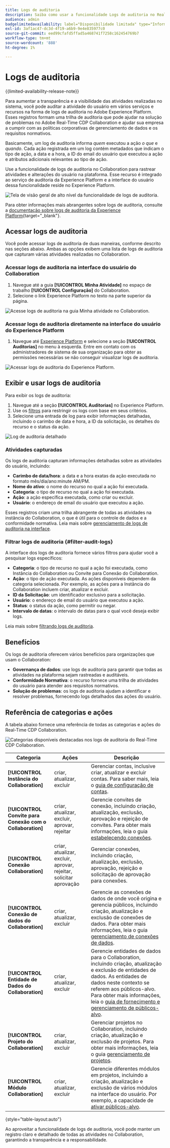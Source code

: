 ```yaml
---
title: Logs de auditoria
description: Saiba como usar a funcionalidade Logs de auditoria no Real-Time CDP Collaboration para rastrear atividades e alterações do usuário.
audience: admin
badgelimitedavailability: label="Disponibilidade limitada" type="Informative" url="https://helpx.adobe.com/br/legal/product-descriptions/real-time-customer-data-platform-collaboration.html newtab=true"
exl-id: 3af1ac47-dc3d-4f19-a6b9-9e4e835977c0
source-git-commit: eed99cfafd5ffad5a468741f7258c162454769b7
workflow-type: tm+mt
source-wordcount: '888'
ht-degree: 1%

---
```


# Logs de auditoria

{{limited-availability-release-note}}

Para aumentar a transparência e a visibilidade das atividades realizadas no sistema, você pode auditar a atividade do usuário em vários serviços e recursos na forma de logs de auditoria no Adobe Experience Platform. Esses registros formam uma trilha de auditoria que pode ajudar na solução de problemas no Adobe Real-Time CDP Collaboration e ajudar sua empresa a cumprir com as políticas corporativas de gerenciamento de dados e os requisitos normativos.

Basicamente, um log de auditoria informa *quem* executou a ação *o que* e *quando*. Cada ação registrada em um log contém metadados que indicam o tipo de ação, a data e a hora, a ID do email do usuário que executou a ação e atributos adicionais relevantes ao tipo de ação.

Use a funcionalidade de logs de auditoria no Collaboration para rastrear atividades e alterações do usuário na plataforma. Esse recurso é integrado ao serviço de auditoria da Experience Platform e a interface do usuário dessa funcionalidade reside no Experience Platform.

![Tela de visão geral de alto nível da funcionalidade de logs de auditoria.](/help/assets/setup/audit-logs/audit-logs-overview.png)

Para obter informações mais abrangentes sobre logs de auditoria, consulte a [documentação sobre logs de auditoria da Experience Platform](https://experienceleague.adobe.com/pt-br/docs/experience-platform/landing/governance-privacy-security/audit-logs/overview){target="_blank"}.

## Acessar logs de auditoria

Você pode acessar logs de auditoria de duas maneiras, conforme descrito nas seções abaixo. Ambas as opções exibem uma lista de logs de auditoria que capturam várias atividades realizadas no Collaboration.

### Acessar logs de auditoria na interface do usuário do Collaboration

1. Navegue até a guia **[!UICONTROL Minha Atividade]** no espaço de trabalho **[!UICONTROL Configuração]** do Collaboration.
2. Selecione o link Experience Platform no texto na parte superior da página.

![Acesse logs de auditoria na guia Minha atividade no Collaboration.](/help/assets/setup/audit-logs/access-from-collaboration-ui.png)

### Acessar logs de auditoria diretamente na interface do usuário do Experience Platform

1. Navegue até [Experience Platform](https://platform.adobe.com/) e selecione a seção **[!UICONTROL Auditorias]** no menu à esquerda. Entre em contato com os administradores de sistema de sua organização para obter as permissões necessárias se não conseguir visualizar logs de auditoria.

![Acessar logs de auditoria do Experience Platform.](/help/assets/setup/audit-logs/access-from-experience-platform-ui.png)

## Exibir e usar logs de auditoria

Para exibir os logs de auditoria:

1. Navegue até a seção **[!UICONTROL Auditorias]** no Experience Platform.
2. Use os [filtros](#filter-audit-logs) para restringir os logs com base em seus critérios.
3. Selecione uma entrada de log para exibir informações detalhadas, incluindo o carimbo de data e hora, a ID da solicitação, os detalhes do recurso e o status da ação.

![Log de auditoria detalhado](/help/assets/setup/audit-logs/filters-and-detailed-view.png)

### Atividades capturadas

Os logs de auditoria capturam informações detalhadas sobre as atividades do usuário, incluindo:

* **Carimbo de data/hora**: a data e a hora exatas da ação executada no formato mês/dia/ano:minute AM/PM.
* **Nome do ativo**: o nome do recurso no qual a ação foi executada.
* **Categoria**: o tipo de recurso no qual a ação foi executada.
* **Ação**: a ação específica executada, como criar ou excluir.
* **Usuário**: o endereço de email do usuário que executou a ação.

Esses registros criam uma trilha abrangente de todas as atividades na instância do Collaboration, o que é útil para o controle de dados e a conformidade normativa. Leia mais sobre [gerenciamento de logs de auditoria na interface](https://experienceleague.adobe.com/pt-br/docs/experience-platform/landing/governance-privacy-security/audit-logs/overview#managing-audit-logs-in-the-ui).

### Filtrar logs de auditoria {#filter-audit-logs}

A interface dos logs de auditoria fornece vários filtros para ajudar você a pesquisar logs específicos:

* **Categoria**: o tipo de recurso no qual a ação foi executada, como Instância do Collaboration ou Convite para Conexão do Collaboration.
* **Ação**: o tipo de ação executada. As ações disponíveis dependem da categoria selecionada. Por exemplo, as ações para a Instância do Collaboration incluem criar, atualizar e excluir.
* **ID da Solicitação**: um identificador exclusivo para a solicitação.
* **Usuário**: o endereço de email do usuário que executou a ação.
* **Status**: o status da ação, como permitir ou negar.
* **Intervalo de datas**: o intervalo de datas para o qual você deseja exibir logs.

Leia mais sobre [filtrando logs de auditoria](https://experienceleague.adobe.com/pt-br/docs/experience-platform/landing/governance-privacy-security/audit-logs/overview#filter-audit-logs).

## Benefícios

Os logs de auditoria oferecem vários benefícios para organizações que usam o Collaboration:

* **Governança de dados**: use logs de auditoria para garantir que todas as atividades na plataforma sejam rastreadas e auditáveis.
* **Conformidade Normativa**: o recurso fornece uma trilha de atividades do usuário para atender aos requisitos normativos.
* **Solução de problemas**: os logs de auditoria ajudam a identificar e resolver problemas, fornecendo logs detalhados das ações do usuário.

## Referência de categorias e ações

A tabela abaixo fornece uma referência de todas as categorias e ações do Real-Time CDP Collaboration.

![Categorias disponíveis destacadas nos logs de auditoria do Real-Time CDP Collaboration.](/help/assets/setup/audit-logs/available-categories.png)

| Categoria | Ações | Descrição |
|-------------------------------|------------------------------------------|-------------|
| **[!UICONTROL Instância do Collaboration]** | criar, atualizar, excluir | Gerenciar contas, inclusive criar, atualizar e excluir contas. Para saber mais, leia o [guia de configuração de contas](/help/guide/setup/onboard-account.md). |
| **[!UICONTROL Convite para Conexão com o Collaboration]** | criar, atualizar, excluir, aprovar, rejeitar | Gerencie convites de conexão, incluindo criação, atualização, exclusão, aprovação e rejeição de convites. Para obter mais informações, leia o guia [estabelecendo conexões](/help/guide/connect/establishing-connections.md). |
| **[!UICONTROL Conexão Collaboration]** | criar, atualizar, excluir, aprovar, rejeitar, solicitar aprovação | Gerenciar conexões, incluindo criação, atualização, exclusão, aprovação, rejeição e solicitação de aprovação para conexões. |
| **[!UICONTROL Conexão de dados do Collaboration]** | criar, atualizar, excluir | Gerencie as conexões de dados de onde você origina e gerencia públicos, incluindo criação, atualização e exclusão de conexões de dados. Para obter mais informações, leia o guia [gerenciamento de conexões de dados](/help/guide/setup/manage-data-connection.md). |
| **[!UICONTROL Entidade de Dados do Collaboration]** | criar, atualizar, excluir | Gerencie entidades de dados para o Collaboration, incluindo criação, atualização e exclusão de entidades de dados. As entidades de dados neste contexto se referem aos públicos-alvo. Para obter mais informações, leia o [guia de fornecimento e gerenciamento de públicos-alvo](/help/guide/setup/onboard-audiences.md). |
| **[!UICONTROL Projeto do Collaboration]** | criar, atualizar, excluir | Gerenciar projetos no Collaboration, incluindo criação, atualização e exclusão de projetos. Para obter mais informações, leia o guia [gerenciamento de projetos](/help/guide/collaborate/manage-projects.md). |
| **[!UICONTROL Módulo Collaboration]** | criar, atualizar, excluir | Gerencie diferentes módulos em projetos, incluindo a criação, atualização e exclusão de vários módulos na interface do usuário. Por exemplo, a capacidade de [ativar públicos-alvo](/help/guide/collaborate/activate.md). |

{style="table-layout:auto"}

Ao aproveitar a funcionalidade de logs de auditoria, você pode manter um registro claro e detalhado de todas as atividades no Collaboration, garantindo a transparência e a responsabilidade.
